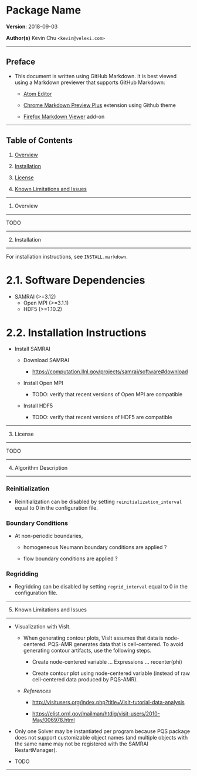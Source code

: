 Package Name
============

__Version__: 2018-09-03

__Author(s)__
Kevin Chu `<kevin@velexi.com>`

-------------------------------------------------------------------------------

Preface
-------

* This document is written using GitHub Markdown.  It is best viewed using a
  Markdown previewer that supports GitHub Markdown:

  - [Atom Editor](https://atom.io/)

  - [Chrome Markdown Preview Plus][chrome-markdown-preview-plus] extension
    using Github theme

  - [Firefox Markdown Viewer][firefox-markdown-viewer] add-on

-------------------------------------------------------------------------------

Table of Contents
-----------------

1. [Overview][#1]

2. [Installation][#2]

3. [License][#3]

4. [Known Limitations and Issues][#4]

------------------------------------------------------------------------------

1. Overview
-----------

TODO

------------------------------------------------------------------------------

2. Installation
---------------

For installation instructions, see `INSTALL.markdown`.

# 2.1. Software Dependencies

* SAMRAI (>=3.12)
  - Open MPI (>=3.1.1)
  - HDF5 (>=1.10.2)

# 2.2. Installation Instructions

* Install SAMRAI

  - Download SAMRAI

    * https://computation.llnl.gov/projects/samrai/software#download

  - Install Open MPI

    * TODO: verify that recent versions of Open MPI are compatible

  - Install HDF5

    * TODO: verify that recent versions of HDF5 are compatible

------------------------------------------------------------------------------

3. License
----------

TODO

------------------------------------------------------------------------------

4. Algorithm Description
------------------------

### Reinitialization

* Reinitialization can be disabled by setting `reinitialization_interval`
  equal to 0 in the configuration file.

### Boundary Conditions

* At non-periodic boundaries,

  - homogeneous Neumann boundary conditions are applied ?

  - flow boundary conditions are applied ?

### Regridding

* Regridding can be disabled by setting `regrid_interval` equal to 0 in the
  configuration file.

------------------------------------------------------------------------------

5. Known Limitations and Issues
-------------------------------

* Visualization with VisIt.

  - When generating contour plots, VisIt assumes that data is node-centered.
    PQS-AMR generates data that is cell-centered. To avoid generating
    contour artifacts, use the following steps.

    * Create node-centered variable ... Expressions ... recenter(phi)

    * Create contour plot using node-centered variable (instead of raw
      cell-centered data produced by PQS-AMR).

  - _References_

    * http://visitusers.org/index.php?title=VisIt-tutorial-data-analysis

    * https://elist.ornl.gov/mailman/htdig/visit-users/2010-May/006978.html

* Only one Solver may be instantiated per program because PQS package does
  not support customizable object names (and multiple objects with the same
  name may not be registered with the SAMRAI RestartManager).

* TODO

-------------------------------------------------------------------------------

[-----------------------------INTERNAL LINKS-----------------------------]: #

[#1]: #1-overview

[#2]: #2-installation

[#3]: #3-license

[#4]: #4-known-limitations-and-issues

[-----------------------------EXTERNAL LINKS-----------------------------]: #

[chrome-markdown-preview-plus]: https://chrome.google.com/webstore/detail/markdown-preview-plus/febilkbfcbhebfnokafefeacimjdckgl
[firefox-markdown-viewer]: https://addons.mozilla.org/en-US/firefox/addon/markdown-viewer/

[include-what-you-use]: http://include-what-you-use.org/
